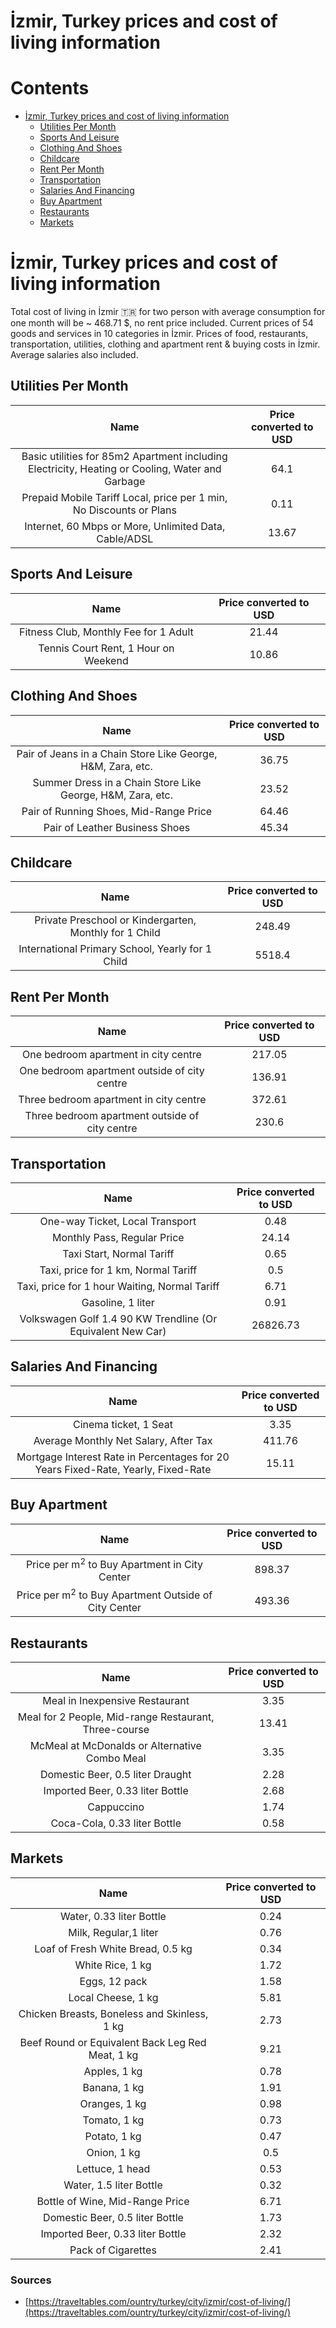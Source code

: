
İzmir, Turkey prices and cost of living information
===================================================

Contents
========

* [İzmir, Turkey prices and cost of living information](#izmir-turkey-prices-and-cost-of-living-information)
	* [Utilities Per Month](#utilities-per-month)
	* [Sports And Leisure](#sports-and-leisure)
	* [Clothing And Shoes](#clothing-and-shoes)
	* [Childcare](#childcare)
	* [Rent Per Month](#rent-per-month)
	* [Transportation](#transportation)
	* [Salaries And Financing](#salaries-and-financing)
	* [Buy Apartment](#buy-apartment)
	* [Restaurants](#restaurants)
	* [Markets](#markets)

# İzmir, Turkey prices and cost of living information


Total cost of living in İzmir 🇹🇷 for two person with average consumption for one month will be ~ 468.71 $, no rent price
 included. Current prices of 54 goods and services in 10 categories  in İzmir. Prices of food, restaurants, 
transportation, utilities, clothing and apartment rent & buying costs in İzmir. Average salaries also included.
## Utilities Per Month
  

|Name|Price converted to USD|
| :---: | :---: |
|Basic utilities for 85m2 Apartment including Electricity, Heating or Cooling, Water and Garbage|64.1|
|Prepaid Mobile Tariff Local, price per 1 min, No Discounts or Plans|0.11|
|Internet, 60 Mbps or More, Unlimited Data, Cable/ADSL|13.67|
  

## Sports And Leisure
  

|Name|Price converted to USD|
| :---: | :---: |
|Fitness Club, Monthly Fee for 1 Adult|21.44|
|Tennis Court Rent, 1 Hour on Weekend|10.86|
  

## Clothing And Shoes
  

|Name|Price converted to USD|
| :---: | :---: |
|Pair of Jeans in a Chain Store Like George, H&M, Zara, etc.|36.75|
|Summer Dress in a Chain Store Like George, H&M, Zara, etc.|23.52|
|Pair of Running Shoes, Mid-Range Price|64.46|
|Pair of Leather Business Shoes|45.34|
  

## Childcare
  

|Name|Price converted to USD|
| :---: | :---: |
|Private Preschool or Kindergarten, Monthly for 1 Child|248.49|
|International Primary School, Yearly for 1 Child|5518.4|
  

## Rent Per Month
  

|Name|Price converted to USD|
| :---: | :---: |
|One bedroom apartment in city centre|217.05|
|One bedroom apartment outside of city centre|136.91|
|Three bedroom apartment in city centre|372.61|
|Three bedroom apartment outside of city centre|230.6|
  

## Transportation
  

|Name|Price converted to USD|
| :---: | :---: |
|One-way Ticket, Local Transport|0.48|
|Monthly Pass, Regular Price|24.14|
|Taxi Start, Normal Tariff|0.65|
|Taxi, price for 1 km, Normal Tariff|0.5|
|Taxi, price for 1 hour Waiting, Normal Tariff|6.71|
|Gasoline, 1 liter|0.91|
|Volkswagen Golf 1.4 90 KW Trendline (Or Equivalent New Car)|26826.73|
  

## Salaries And Financing
  

|Name|Price converted to USD|
| :---: | :---: |
|Cinema ticket, 1 Seat|3.35|
|Average Monthly Net Salary, After Tax|411.76|
|Mortgage Interest Rate in Percentages for 20 Years Fixed-Rate, Yearly, Fixed-Rate|15.11|
  

## Buy Apartment
  

|Name|Price converted to USD|
| :---: | :---: |
|Price per m<sup>2</sup> to Buy Apartment in City Center|898.37|
|Price per m<sup>2</sup> to Buy Apartment Outside of City Center|493.36|
  

## Restaurants
  

|Name|Price converted to USD|
| :---: | :---: |
|Meal in Inexpensive Restaurant|3.35|
|Meal for 2 People, Mid-range Restaurant, Three-course|13.41|
|McMeal at McDonalds or Alternative Combo Meal|3.35|
|Domestic Beer, 0.5 liter Draught|2.28|
|Imported Beer, 0.33 liter Bottle|2.68|
|Cappuccino|1.74|
|Coca-Cola, 0.33 liter Bottle|0.58|
  

## Markets
  

|Name|Price converted to USD|
| :---: | :---: |
|Water, 0.33 liter Bottle|0.24|
|Milk, Regular,1 liter|0.76|
|Loaf of Fresh White Bread, 0.5 kg|0.34|
|White Rice, 1 kg|1.72|
|Eggs, 12 pack|1.58|
|Local Cheese, 1 kg|5.81|
|Chicken Breasts, Boneless and Skinless, 1 kg|2.73|
|Beef Round or Equivalent Back Leg Red Meat, 1 kg |9.21|
|Apples, 1 kg|0.78|
|Banana, 1 kg|1.91|
|Oranges, 1 kg|0.98|
|Tomato, 1 kg|0.73|
|Potato, 1 kg|0.47|
|Onion, 1 kg|0.5|
|Lettuce, 1 head|0.53|
|Water, 1.5 liter Bottle|0.32|
|Bottle of Wine, Mid-Range Price|6.71|
|Domestic Beer, 0.5 liter Bottle|1.73|
|Imported Beer, 0.33 liter Bottle|2.32|
|Pack of Cigarettes|2.41|
  

### Sources

- [https://traveltables.com/ountry/turkey/city/izmir/cost-of-living/](https://traveltables.com/ountry/turkey/city/izmir/cost-of-living/)
